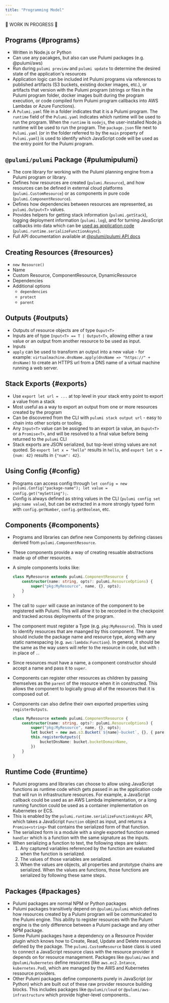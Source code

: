 ```yaml
---
title: "Programming Model"
---
```


🚧 WORK IN PROGRESS 🚧

## Programs {#programs}
* Written in Node.js or Python
* Can use any pacakges, but also can use Pulumi packages (e.g. @pulumi/aws)
* Run during `pulumi preview` and `pulumi update` to determine the desired state of the application's resources
* Application logic can be included int Pulumi programs via references to published artifacts (S3 buckets, existing
  docker images, etc.), or artifacts that version with the Pulumi program (strings or files in the Pulumi program
  folder, docker images built during the program execution, or code compiled form Pulumi program callbacks into AWS
  Lambdas or Azure Functions).
* A `Pulumi.yaml` file in a folder indicates that it is a Pulumi program.  The `runtime` field of the `Pulumi.yaml`
  indicates which runtime will be used to run the program.  When the `runtime` is `nodejs`, the user-installed Node.js runtime
  will be used to run the program.  The `package.json` file next to `Pulumi.yaml` (or in the folder
  referred to by the `main` property of `Pulumi.yaml`) is used to identify which JavaScript code will be used as the
  entry point for the Pulumi program.

## `@pulumi/pulumi` Package {#pulumipulumi}
* The core library for working with the Pulumi planning engine from a Pulumi program or library.
* Defines how resources are created (`pulumi.Resource`), and how resources can be defined in external cloud platforms
  (`pulumi.CustomResource`) or as components in pure code (`pulumi.ComponentResource`).
* Defines how dependencies between resources are represented, as `pulumi.Output<T>` values.
* Provides helpers for getting stack information (`pulumi.getStack`), logging deployment information (`pulumi.log`), and
  for turning JavaScript callbacks into data which can be [used as application code](#runtime)
  (`pulumi.runtime.serializeFunctionAsync`).
* Full API documentation available at [@pulumi/pulumi API docs](../packages/pulumi)

## Creating Resources {#resources}
* `new Resource()`
* Name
* Custom Resource, ComponentResource, DynamicResource
* Dependencies
* Additional options
   * `dependencies`
   * `protect`
   * `parent`

## Outputs {#outputs}
* Outputs of resource objects are of type `Ouput<T>`
* Inputs are of type `Input<T> == T | Output<T>`, allowing either a raw value or an output from another resource to be
  used as input.
* Inputs 
* `apply` can be used to transform an output into a new value - for example: `virtualmachine.dnsName.apply(dnsName =>
  "https://" + dnsName)` to create an HTTPS url from a DNS name of a virtual machine running a web server.

## Stack Exports {#exports}
* Use `export let url = ...` at top level in your stack entry point to export a value from a stack
* Most useful as a way to export an output from one or more resources created by the program
* Can be discovered from the CLI with `pulumi stack output url` - easy to chain into other scripts or tooling.
* Any `Input<T>` value can be assigned to an export (a value, an `Ouput<T>` or a `Promise<T>`, and will be resolved to a
  final value before being returned to the `pulumi` CLI
* Stack exports are JSON serialized, but top-level string values are not quoted.  So `export let x = "hello"` results in
  `hello`, and `export let o = {num: 42}` results in `{"num": 42}`.

## Using Config {#config}
* Programs can access config through `let config = new pulumi.Config("package-name"); let value =
  config.get("mySetting");`.
* Config is always defined as string values in the CLI (`pulumi config set pkg:name value`), but can be extracted in a
  more strongly typed form with `config.getNumber`, `config.getBoolean`, etc.

## Components {#components}
* Programs and libraries can define new Components by defining classes derived from `pulumi.ComponentResource`.
* These components provide a way of creating resuable abstractions made up of other resources.
* A simple components looks like:

  ```typescript
  class MyResource extends pulumi.ComponentResource {
      constructor(name: string, opts?: pulumi.ResourceOptions) {
          super("pkg:MyResource", name, {}, opts);
      }
  }
  ```

* The call to `super` will cause an instance of the component to be registered with Pulumi.  This will allow it to be
  recorded in the checkpoint and tracked across deployments of the program.
* The component must register a Type (e.g. `pkg:MyResource`).  This is used to identify resources that are maanged by
  this component.  The name should include the package name and resource type, along with any static namespacing (e.g.
  `aws:lambda:Function`).  In general, it should be the same as the way users will refer to the resource in code, but
  with `:` in place of `.`.
* Since resources must have a name, a component constructor should accept a name and pass it to `super`.

* Components can register other resources as children by passing themselves as the `parent` of the resource when it in
  constructed.  This allows the component to logically group all of the resources that it is composed out of.
* Components can also define their own exported properties using `registerOutputs`.

  ```typescript
  class MyResource extends pulumi.ComponentResource {
      constructor(name: string, opts?: pulumi.ResourceOptions) {
          super("pkg:MyResource", name, {}, opts);
          let bucket = new aws.s3.Bucket(`${name}-bucket`, {}, { parent: this });
          this.registerOutputs({
              bucketDnsName: bucket.bucketDomainName,
          })
      }
  }
  ```

## Runtime Code {#runtime}
* Pulumi programs and libraries can choose to allow using JavaScript functions as runtime code which gets passed in as
  the application code that will run in infrastructure resources.  For example, a JavaScript callback could be used as
  an AWS Lambda implementation, or a long running function could be used as a container implementation on Kubernetes or
  ECS.
* This is enabled by the `pulumi.runtime.serializeFunctionAsync` API, which takes a JavaScript `Function` object as
  input, and returns a `Promise<string>` that contains the serialized form of that function.
* The serialized form is a module with a single exported function named `handler` which is a function with the same
  signature as the inputs.
* When serializing a function to text, the following steps are taken:
  1. Any captured variables referenced by the function are evaluated when the function is serialized.
  2. The values of those variables are serialized.
  3. When the values are objects, all properties and prototype chains are serialized.  When the values are functions,
     those functions are serialized by following these same steps.

## Packages {#packages}
* Pulumi packages are normal NPM or Python packages
* Pulumi packages transitively depend on `@pulumi/pulumi` which defines how resources created by a Pulumi program will
  be communicated to the Pulumi engine.  This ability to register resources with the Pulumi engine is the only
  difference between a Pulumi package and any other NPM package.
* Some Pulumi packages have a dependency on a Resource Provider plugin which knows how to Create, Read, Update and
  Delete resources defined by the package.  The `pulumi.CustomResource` base class is used to connect a JavaScript
  resource class with the resource provider it depends on for resource management.  Packages like `@pulumi/aws` and
  `@pulumi/kubernetes` define resources (like `aws.ec2.Intance`, `kubernetes.Pod`), which are managed by the AWS and
  Kubernetes ressource providers.
* Other Pulumi packages define components purely in JavaScript (or Python) which are built out of these raw provider
  resource building blocks.  This includes packages like `@pulumi/cloud` or `@pulumi/aws-infrastructure` which provide
  higher-level components..
